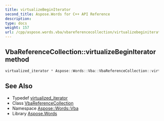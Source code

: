 ```yaml
---
title: virtualizeBeginIterator
second_title: Aspose.Words for C++ API Reference
description: 
type: docs
weight: 157
url: /cpp/aspose.words.vba/vbareferencecollection/virtualizebeginiterator/
---
```

## VbaReferenceCollection::virtualizeBeginIterator method




```cpp
virtualized_iterator * Aspose::Words::Vba::VbaReferenceCollection::virtualizeBeginIterator() override
```

## See Also

* Typedef [virtualized_iterator](../virtualized_iterator/)
* Class [VbaReferenceCollection](../)
* Namespace [Aspose::Words::Vba](../../)
* Library [Aspose.Words](../../../)
